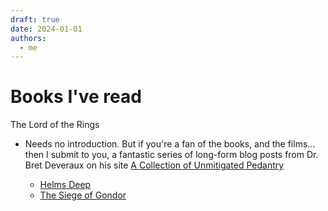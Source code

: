 ```yaml
---
draft: true
date: 2024-01-01
authors:
  - me
---
```


# Books I've read

The Lord of the Rings
 - Needs no introduction. But if you're a fan of the books, and the films... then I submit to you, a fantastic series of long-form blog posts from Dr. Bret Deveraux on his site [A Collection of Unmitigated Pedantry](https://acoup.blog)

    - [Helms Deep](https://acoup.blog/2020/05/01/collections-the-battle-of-helms-deep-part-i-bargaining-for-goods-at-helms-gate/)
    - [The Siege of Gondor](https://acoup.blog/2019/05/10/collections-the-siege-of-gondor/)

 